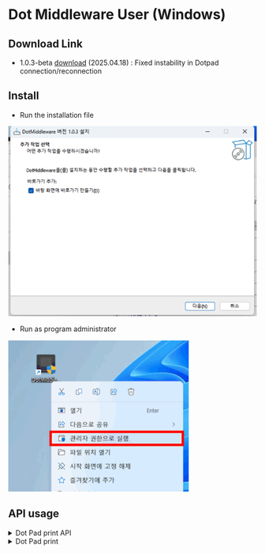 # Dot Middleware User (Windows)

## Download Link
- 1.0.3-beta <a href="https://github.com/dotincorp/dotpad-application/raw/refs/heads/main/Dot%20Middleware/Dot%20Middleware%20User/Windows/dot-middleware-user-1.0.3-beta.exe">download</a> (2025.04.18) : Fixed instability in Dotpad connection/reconnection

## Install
- Run the installation file
<img src="images/install-step1.png" alt="Run the installation file">

- Run as program administrator
<img src="images/install-step2.png" alt="Run as program administrator">



## API usage
  <details>
    <summary>Dot Pad print API</summary>  
    <pre><code>
      URL (POST) : http://127.0.0.1:8291/send
      Parameter(JSON) : {"SENDER":"CANVAS","TYPE":"PRINT_DOTPAD","MESSAGE":"Tactile hex data to be printed on 300 cells"}  
    </code></pre>
    <img src="images/postman.gif" alt="Post Man">
  </details>
  
  <details>
    <summary>Dot Pad print  </summary>  
    <img src="images/dotpad.jpg" alt="Dot Pad Print">
  </details>    
